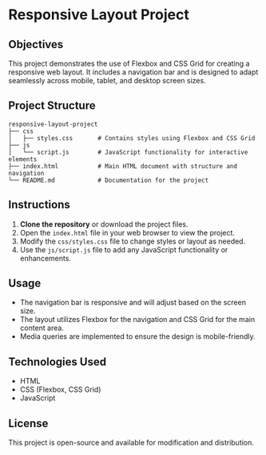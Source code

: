 # Responsive Layout Project

## Objectives
This project demonstrates the use of Flexbox and CSS Grid for creating a responsive web layout. It includes a navigation bar and is designed to adapt seamlessly across mobile, tablet, and desktop screen sizes.

## Project Structure
```
responsive-layout-project
├── css
│   ├── styles.css       # Contains styles using Flexbox and CSS Grid
├── js
│   └── script.js        # JavaScript functionality for interactive elements
├── index.html           # Main HTML document with structure and navigation
└── README.md            # Documentation for the project
```

## Instructions
1. **Clone the repository** or download the project files.
2. Open the `index.html` file in your web browser to view the project.
3. Modify the `css/styles.css` file to change styles or layout as needed.
4. Use the `js/script.js` file to add any JavaScript functionality or enhancements.

## Usage
- The navigation bar is responsive and will adjust based on the screen size.
- The layout utilizes Flexbox for the navigation and CSS Grid for the main content area.
- Media queries are implemented to ensure the design is mobile-friendly.

## Technologies Used
- HTML
- CSS (Flexbox, CSS Grid)
- JavaScript

## License
This project is open-source and available for modification and distribution.